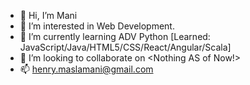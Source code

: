 - 👋 Hi, I’m Mani
- 👀 I’m interested in Web Development.
- 🌱 I’m currently learning ADV Python [Learned: JavaScript/Java/HTML5/CSS/React/Angular/Scala]
- 💞️ I’m looking to collaborate on <Nothing AS of Now!>
- 📫 henry.maslamani@gmail.com

<!---
Mani281980/Mani281980 is a ✨ special ✨ repository because its `README.md` (this file) appears on your GitHub profile.
You can click the Preview link to take a look at your changes.
--->
